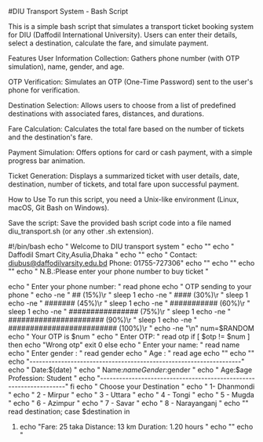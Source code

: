 #DIU Transport System - Bash Script


This is a simple bash script that simulates a transport ticket booking system for DIU (Daffodil International University). Users can enter their details, select a destination, calculate the fare, and simulate payment.

Features
User Information Collection: Gathers phone number (with OTP simulation), name, gender, and age.

OTP Verification: Simulates an OTP (One-Time Password) sent to the user's phone for verification.

Destination Selection: Allows users to choose from a list of predefined destinations with associated fares, distances, and durations.

Fare Calculation: Calculates the total fare based on the number of tickets and the destination's fare.

Payment Simulation: Offers options for card or cash payment, with a simple progress bar animation.

Ticket Generation: Displays a summarized ticket with user details, date, destination, number of tickets, and total fare upon successful payment.

How to Use
To run this script, you need a Unix-like environment (Linux, macOS, Git Bash on Windows).

Save the script:
Save the provided bash script code into a file named diu_transport.sh (or any other .sh extension).

#!/bin/bash
echo "                      Welcome to DIU transport system                       "
echo ""
echo "                      Daffodil Smart City,Asulia,Dhaka                      "
echo ""
echo "        Contact: diubus@daffodilvarsity.edu.bd  Phone: 01755-727306"
echo ""
echo ""
echo ""
echo "          N.B.:Please enter your phone number to buy ticket     " 

echo "                        Enter your phone number:                        "
read phone
echo "                          OTP sending to your phone                     "
echo -ne "           ##                                  (15%)\r              "
sleep 1
echo -ne "           ####                                (30%)\r              "
sleep 1 
echo -ne "           #######                             (45%)\r              "
sleep 1
echo -ne "           ###########                           (60%)\r              "
sleep 1
echo -ne "           ################ (75%)\r              "
sleep 1
echo -ne "           ######################   (90%)\r              "
sleep 1
echo -ne "           ######################### (100%)\r             "
echo -ne "\n"
num=$RANDOM
echo "                            Your OTP is $num                              "
echo "                                  Enter OTP:                                "
read otp
if 
[ $otp != $num ]
then
echo "Wrong otp"
exit 0
else
echo "                      Enter your name:                                    "
read name
echo "                      Enter gender   :                                    "
read gender
echo "                      Age            :                                    "
read age
echo ""
echo ""
echo "-------------------------------------------------------------------"
echo "                      Date:$(date)                                    "
echo "          Name:$name         Gender:$gender                           "
echo "          Age:$age           Profession: Student                      "
echo "-------------------------------------------------------------------"
fi
echo "                        Choose your Destination                         "
echo "                                1- Dhanmondi                              "
echo "                                2 - Mirpur                                "
echo "                                3 - Uttara                                "
echo "                                4 - Tongi                                 "
echo "                                5 - Mugda                                 "
echo "                                6 - Azimpur                               "
echo "                                7 - Savar                                 "
echo "                                8 - Narayanganj                           "
echo ""
read destination;
case $destination in
1) echo "Fare: 25 taka      Distance: 13 km        Duration: 1.20 hours "
echo ""
echo "
